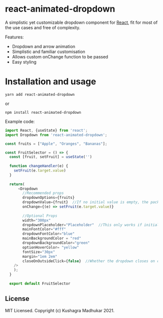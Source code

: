# react-animated-dropdown

A simplistic yet customizable dropdown component for [React](https://reactjs.com), fit for most of the use cases and free of complexity. 

Features:

- Dropdown and arrow animation
- Simplistic and familiar customisation
- Allows custom onChange function to be passed
- Easy styling

# Installation and usage

```
yarn add react-animated-dropdown
```
or 

```
npm install react-animated-dropdown
```

Example code:

```js
import React, {useState} from 'react';
import Dropdown from 'react-animated-dropdown';

const fruits = ["Apple", "Oranges", "Bananas"];

const FruitSelector = () => {
  const [fruit, setFruit] = useState('') 
  
  function changeHandler(e) {
    setFruit(e.target.value)
  }
  
  return(
      <Dropdown
        //Recommended props
        dropdownOptions={fruits}
        dropdownValue={fruit}  //If no initial value is empty, the package will default to 'Select...' as placeholder
        onChange={(e) => setFruit(e.target.value)}
        
        //Optional Props
        width="300px"
        dropdownPlaceholder="Placeholder"  //This only works if initial dropdownValue is empty
        mainFontColor="#fff"
        dropdownFontColor="blue"
        mainBackgroundColor = "red"
        dropdownBackgroundColor="green"
        optionHoverColor= "yellow" 
        fontSize="30px"
        margin="1em 2em"
        closeOnOutsideClick={false}  //Whether the dropdown closes on clicking outside the dropdown, default = true
    />
    );
  }
  
  export default FruitSelector
```

## License

MIT Licensed. Copyright (c) Kushagra Madhukar 2021.

